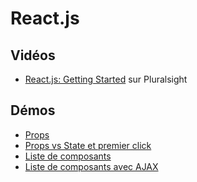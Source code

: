 # React.js #

## Vidéos ##

- [React.js: Getting Started](https://app.pluralsight.com/library/courses/react-js-getting-started/table-of-contents) sur Pluralsight

## Démos ##

- [Props](https://jsfiddle.net/bfcepegra/0cunnp1y/)
- [Props vs State et premier click](https://jsfiddle.net/bfcepegra/ekffLaux/)
- [Liste de composants](https://jsfiddle.net/bfcepegra/xwtp3o6j/)
- [Liste de composants avec AJAX](https://jsfiddle.net/bfcepegra/sddcz1j1/)
